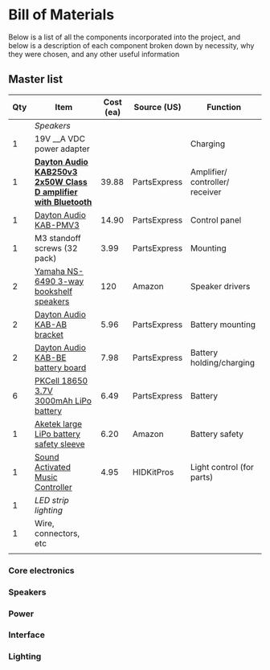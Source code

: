 # Bill of Materials

Below is a list of all the components incorporated into the project, and below is a description of each component broken down by necessity, why they were chosen, and any other useful information

## Master list

| Qty  | Item                                                         | Cost (ea) | Source (US)  | Function                        |
| ---- | ------------------------------------------------------------ | --------- | ------------ | ------------------------------- |
|      | *Speakers*                                                   |           |              |                                 |
| 1    | 19V __A VDC power adapter                                    |           |              | Charging                        |
| 1    | **[Dayton Audio KAB250v3 2x50W Class D amplifier with Bluetooth](https://www.parts-express.com/dayton-audio-kab-250v3-2x50w-class-d-audio-amplifier-board-with-bluetooth-40--325-105)** | 39.88     | PartsExpress | Amplifier/ controller/ receiver |
| 1    | [Dayton Audio KAB-PMV3](https://www.daytonaudio.com/index.php/home-audio-video/audio-amplifiers/amplifier-boards/kab-pmv3-panel-mount-for-kab-v3-boards-with-function-led-and-install-kit.html) | 14.90     | PartsExpress | Control panel                   |
| 1    | M3 standoff screws (32 pack)                                 | 3.99      | PartsExpress | Mounting                        |
| 2    | [Yamaha NS-6490 3-way bookshelf speakers](https://www.amazon.com/Yamaha-NS-6490-Bookshelf-Speakers-Finish/dp/B00018Q4GA)                                | 120      | Amazon | Speaker drivers                        |
| 2    | [Dayton Audio KAB-AB bracket](https://www.parts-express.com/dayton-audio-kab-ab-l-type-aluminum-bracket-for-bluetooth-amplifier-boards--325-114) | 5.96      | PartsExpress | Battery mounting                |
| 2    | [Dayton Audio KAB-BE battery board](https://www.parts-express.com/dayton-audio-kab-be-18650-battery-extension-board-for-bluetooth-amplifier-boards--325-113) | 7.98      | PartsExpress | Battery holding/charging        |
| 6    | [PKCell 18650 3.7V 3000mAh LiPo battery](https://www.parts-express.com/pkcell-flat-top-18650-37v-3000mah-rechargeable-li-ion-battery--142-205) | 6.49      | PartsExpress | Battery                         |
| 1    | [Aketek large LiPo battery safety sleeve](https://www.amazon.com/gp/product/B005HTH78W/) | 6.20      | Amazon       | Battery safety                  |
| 1    | [Sound Activated Music Controller](https://hidkitpros.com/shop/sound-activated-music-controller-12v-led-strip-lighting/) | 4.95      | HIDKitPros   | Light control (for parts)       |
| 1    | *LED strip lighting*                                         |           |              |                                 |
| 1    | Wire, connectors, etc                                        |           |              |                                 |
|      |                                                              |           |              |                                 |



### Core electronics



### Speakers



### Power



### Interface



### Lighting



